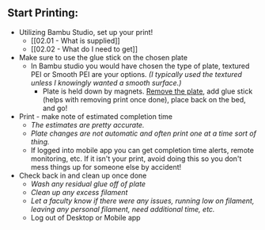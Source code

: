 ## Start Printing:
- Utilizing Bambu Studio, set up your print!
	- [[02.01 - What is supplied]]
	- [[02.02 - What do I need to get]]
- Make sure to use the glue stick on the chosen plate
	- In Bambu studio you would have chosen the type of plate, textured PEI or Smooth PEI are your options. *(I typically used the textured unless I knowingly wanted a smooth surface.)*
		- Plate is held down by magnets. [Remove the plate](https://youtu.be/auzXwvHsH2M?si=rz5c0y0iUIJLG1U9&t=299), add glue stick (helps with removing print once done), place back on the bed, and go!
- Print - make note of estimated completion time
	- *The estimates are pretty accurate.*
	- *Plate changes are not automatic and often print one at a time sort of thing.*
	- If logged into mobile app you can get completion time alerts, remote monitoring, etc. If it isn't your print, avoid doing this so you don't mess things up for someone else by accident!
- Check back in and clean up once done
	- *Wash any residual glue off of plate*
	- *Clean up any excess filament* 
	- *Let a faculty know if there were any issues, running low on filament, leaving any personal filament, need additional time, etc.*
	- Log out of Desktop or Mobile app